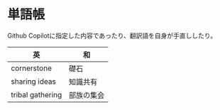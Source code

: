 # 単語帳

Github Copilotに指定した内容であったり、翻訳語を自身が手直ししたり。

|英|和|
|-|-|
|cornerstone|礎石|
|sharing ideas|知識共有|
|tribal gathering|部族の集会|
